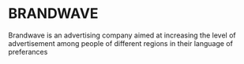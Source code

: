 # BRANDWAVE
Brandwave is an advertising company aimed at increasing the level of advertisement among people of different regions in their language of preferances
